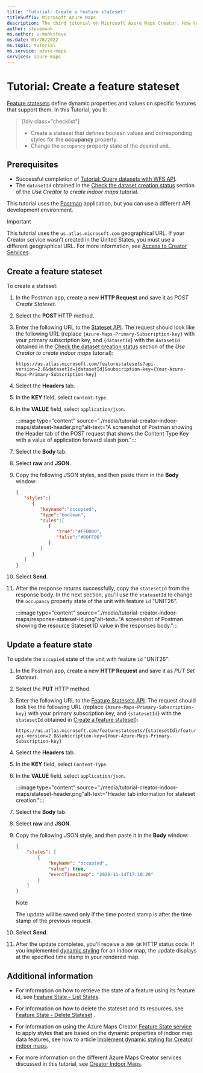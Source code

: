 ```yaml
---
title: 'Tutorial: Create a feature stateset'
titleSuffix: Microsoft Azure Maps
description: The third tutorial on Microsoft Azure Maps Creator. How to create a feature stateset.
author: stevemunk
ms.author: v-munksteve
ms.date: 01/28/2022
ms.topic: tutorial
ms.service: azure-maps
services: azure-maps
---
```


# Tutorial: Create a feature stateset

[Feature statesets](/rest/api/maps/v2/feature-state) define dynamic properties and values on specific features that support them. In this Tutorial, you'll:

> [!div class="checklist"]
>
> * Create a stateset that defines boolean values and corresponding styles for the **occupancy** property.
> * Change the `occupancy` property state of the desired unit.

## Prerequisites

* Successful completion of [Tutorial: Query datasets with WFS API](tutorial-creator-wfs.md).
* The `datasetId` obtained in the [Check the dataset creation status](tutorial-creator-indoor-maps.md#check-the-dataset-creation-status) section of the *Use Creator to create indoor maps* tutorial.

This tutorial uses the [Postman](https://www.postman.com/) application, but you can use a different API development environment.

>[!IMPORTANT]
> This tutorial uses the `us.atlas.microsoft.com` geographical URL. If your Creator service wasn't created in the United States, you must use a different geographical URL.  For more information, see [Access to Creator Services](how-to-manage-creator.md#access-to-creator-services).

## Create a feature stateset

To create a stateset:

1. In the Postman app, create a new **HTTP Request** and save it as *POST Create Stateset*.

2. Select the **POST** HTTP method.

3. Enter the following URL to the [Stateset API](/rest/api/maps/v2/feature-state/create-stateset). The request should look like the following URL (replace `{Azure-Maps-Primary-Subscription-key}` with your primary subscription key, and `{datasetId`} with the `datasetId` obtained in the [Check the dataset creation status](tutorial-creator-indoor-maps.md#check-the-dataset-creation-status) section of the *Use Creator to create indoor maps* tutorial):

    ```http
    https://us.atlas.microsoft.com/featurestatesets?api-version=2.0&datasetId={datasetId}&subscription-key={Your-Azure-Maps-Primary-Subscription-key}
    ```

4. Select the **Headers** tab.

5. In the **KEY** field, select `Content-Type`.

6. In the **VALUE** field, select `application/json`.

     :::image type="content" source="./media/tutorial-creator-indoor-maps/stateset-header.png"alt-text="A screenshot of Postman showing the Header tab of the POST request that shows the Content Type Key with a value of application forward slash json.":::

7. Select the **Body** tab.

8. Select **raw** and **JSON**.

9. Copy the following JSON styles, and then paste them in the **Body** window:

    ```json
    {
       "styles":[
          {
             "keyname":"occupied",
             "type":"boolean",
             "rules":[
                {
                   "true":"#FF0000",
                   "false":"#00FF00"
                }
             ]
          }
       ]
    }
    ```

10. Select **Send**.

11. After the response returns successfully, copy the `statesetId` from the response body. In the next section, you'll use the `statesetId` to change the `occupancy` property state of the unit with feature `id` "UNIT26".

    :::image type="content" source="./media/tutorial-creator-indoor-maps/response-stateset-id.png"alt-text="A screenshot of Postman showing the resource Stateset ID value in the responses body.":::

## Update a feature state

To update the `occupied` state of the unit with feature `id` "UNIT26":

1. In the Postman app, create a new **HTTP Request** and save it as *PUT Set Stateset*.

2. Select the **PUT** HTTP method.

3. Enter the following URL to the [Feature Statesets API](/rest/api/maps/v2/feature-state/create-stateset). The request should look like the following URL (replace `{Azure-Maps-Primary-Subscription-key}` with your primary subscription key, and `{statesetId`} with the `statesetId` obtained in [Create a feature stateset](#create-a-feature-stateset)):

    ```http
    https://us.atlas.microsoft.com/featurestatesets/{statesetId}/featureStates/UNIT26?api-version=2.0&subscription-key={Your-Azure-Maps-Primary-Subscription-key}
    ```

4. Select the **Headers** tab.

5. In the **KEY** field, select `Content-Type`.

6. In the **VALUE** field, select `application/json`.

     :::image type="content" source="./media/tutorial-creator-indoor-maps/stateset-header.png"alt-text="Header tab information for stateset creation.":::

7. Select the **Body** tab.

8. Select **raw** and **JSON**.

9. Copy the following JSON style, and then paste it in the **Body** window:

    ```json
    {
        "states": [
            {
                "keyName": "occupied",
                "value": true,
                "eventTimestamp": "2020-11-14T17:10:20"
            }
        ]
    }
    ```

    >[!NOTE]
    > The update will be saved only if the time posted stamp is after the time stamp of the previous request.

10. Select **Send**.

11. After the update completes, you'll receive a `200 OK` HTTP status code. If you implemented [dynamic styling](indoor-map-dynamic-styling.md) for an indoor map, the update displays at the specified time stamp in your rendered map.

## Additional information

* For information on how to retrieve the state of a feature using its feature id, see [Feature State - List States](/rest/api/maps/v2/feature-state/list-states).
* For information on how to delete the stateset and its resources, see [Feature State - Delete Stateset](/rest/api/maps/v2/feature-state/delete-stateset) .
* For information on using the Azure Maps Creator [Feature State service](/rest/api/maps/v2/feature-state) to apply styles that are based on the dynamic properties of indoor map data features, see how to article [Implement dynamic styling for Creator indoor maps](indoor-map-dynamic-styling.md).

* For more information on the different Azure Maps Creator services discussed in this tutorial, see [Creator Indoor Maps](creator-indoor-maps.md).
